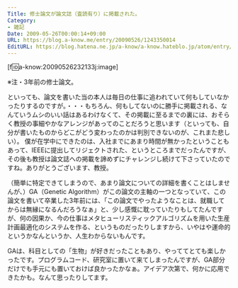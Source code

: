 ```yaml
---
Title: 修士論文が論文誌（査読有り）に掲載された。
Category:
- 雑記
Date: 2009-05-26T00:00:14+09:00
URL: https://blog.a-know.me/entry/20090526/1243350014
EditURL: https://blog.hatena.ne.jp/a-know/a-know.hateblo.jp/atom/entry/12921228815727980070
---
```



[f:id:a-know:20090526232133j:image]

※注・3年前の修士論文。

といっても、論文を書いた当の本人は毎日の仕事に追われていて何もしていなかったりするのですが。・・・もちろん、何もしてないのに勝手に掲載される、なんていうムシのいい話はあるわけなくて、その掲載に至るまでの裏には、おそらく教授の事細やかなアレンジがあってのことだろうと思います（といっても、自分が書いたものからどこがどう変わったのかは判別できないのが、これまた悲しい）。
僕が在学中にできたのは、入社までにあまり時間が無かったということもあって、IEEEに提出してリジェクトされた、というところまでだったんですが、その後も教授は論文誌への掲載を諦めずにチャレンジし続けて下さっていたのですね。ありがとうございます、教授。

（簡単に特定できてしまうので、あまり論文についての詳細を書くことはしませんが、）GA（Genetic Algorithm）がこの論文の主軸の一つとなっていて、この論文を書いて卒業した3年前には、「この論文でやったようなことは、就職してからは無縁になるんだろうなぁ」と、少し感慨に耽っていたりもしてたんですが、何の因果か、今の仕事はメタヒューリスティックアルゴリズムを用いた生産計画最適化のシステムを作る、というものだったりしますから、いやはや運命的というかなんというか、人生わからないもんです。

GAは、科目としての「生物」が好きだったこともあり、やっててとても楽しかったです。プログラムコード、研究室に置いて来てしまったんですが、GA部分だけでも手元にも置いておけば良かったかなぁ。アイデア次第で、何かに応用できたかも。なんて思ったりしてます。
